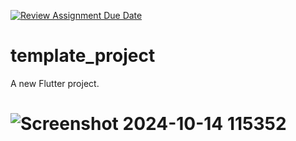 [![Review Assignment Due Date](https://classroom.github.com/assets/deadline-readme-button-22041afd0340ce965d47ae6ef1cefeee28c7c493a6346c4f15d667ab976d596c.svg)](https://classroom.github.com/a/-qXfCkxD)
# template_project

A new Flutter project.

# ![Screenshot 2024-10-14 115352](https://github.com/user-attachments/assets/376a6928-0144-4a77-acc1-d5417f9deaf5)

